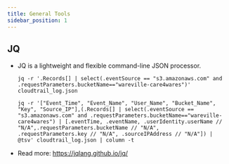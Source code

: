 ```yaml
---
title: General Tools
sidebar_position: 1
---
```


## JQ
- JQ is a lightweight and flexible command-line JSON processor.

    ```shell
    jq -r '.Records[] | select(.eventSource == "s3.amazonaws.com" and .requestParameters.bucketName=="wareville-care4wares")' cloudtrail_log.json
    ```
    
    ```shell
    jq -r '["Event_Time", "Event_Name", "User_Name", "Bucket_Name", "Key", "Source_IP"],(.Records[] | select(.eventSource == "s3.amazonaws.com" and .requestParameters.bucketName=="wareville-care4wares") | [.eventTime, .eventName, .userIdentity.userName // "N/A",.requestParameters.bucketName // "N/A", .requestParameters.key // "N/A", .sourceIPAddress // "N/A"]) | @tsv' cloudtrail_log.json | column -t

    ```
- Read more: https://jqlang.github.io/jq/
